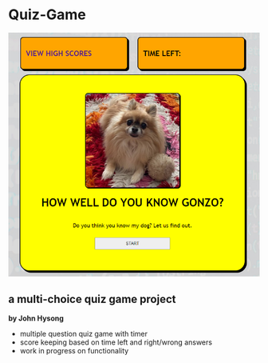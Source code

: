 # Quiz-Game

![quiz game screenshot](assets/images/quizscreenshot.png)

## a multi-choice quiz game project

**by John Hysong**

- multiple question quiz game with timer
- score keeping based on time left and right/wrong answers
- work in progress on functionality